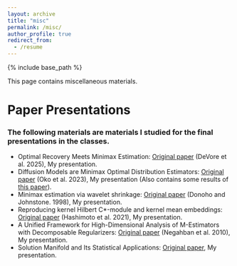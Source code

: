 ```yaml
---
layout: archive
title: "misc"
permalink: /misc/
author_profile: true
redirect_from:
  - /resume
---
```


{% include base_path %}

This page contains miscellaneous materials.

Paper Presentations
======
### The following materials are materials I studied for the final presentations in the classes.
* Optimal Recovery Meets Minimax Estimation: [Original paper](https://arxiv.org/abs/2502.17671) (DeVore et al. 2025), My presentation.
* Diffusion Models are Minimax Optimal Distribution Estimators: [Original paper](https://proceedings.mlr.press/v202/oko23a/oko23a.pdf) (Oko et al. 2023), My presentation (Also contains some results of [this paper](https://projecteuclid.org/journals/annals-of-statistics/volume-50/issue-3/Minimax-estimation-of-smooth-densities-in-Wasserstein-distance/10.1214/21-AOS2161.pdf)).
* Minimax estimation via wavelet shrinkage: [Original paper](https://projecteuclid.org/journals/annals-of-statistics/volume-26/issue-3/Minimax-estimation-via-wavelet-shrinkage/10.1214/aos/1024691081.full) (Donoho and Johnstone. 1998), My presentation.
* Reproducing kernel Hilbert C*-module and kernel mean embeddings: [Original paper](https://www.jmlr.org/papers/v22/20-1346.html) (Hashimoto et al. 2021), My presentation.
* A Unified Framework for High-Dimensional Analysis of M-Estimators with Decomposable Regularizers: [Original paper](https://arxiv.org/abs/1010.2731) (Negahban et al. 2010), My presentation.
* Solution Manifold and Its Statistical Applications: [Original paper](https://arxiv.org/abs/2002.05297), My presentation.
